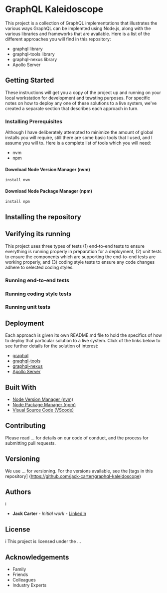 # GraphQL Kaleidoscope

This project is a collection of GraphQL implementations that illustrates the various ways GraphQL can be implemted using Node.js, along with the various libraries and frameworks that are available. Here is a list of the different approaches you will find in this repository:

* graphql library
* graphql-tools library
* graphql-nexus library
* Apollo Server

## Getting Started

These instructions will get you a copy of the project up and running on your local workstation for development and tewsting purposes. For specific notes on how to deploy any one of these solutions to a live system, we've created a separate section that describes each approach in turn.

### Installing Prerequisites

Although I have deliberately attempted to minimize the amount of global installs you will require, still there are some basic tools that I used, and I assume you will to. Here is a complete list of tools which you will need:

* nvm
* npm

#### Download Node Version Manager (nvm)

```
install nvm
```

#### Download Node Package Manager (npm)

```
install npm
```

## Installing the repository

## Verifying its running

This project uses three types of tests (1) end-to-end tests to ensure everything is running properly in preparation for a deployment, (2) unit tests to ensure the components which are supporting the end-to-end tests are working properly, and (3) coding style tests to ensure any code changes adhere to selected coding styles.

### Running end-to-end tests

### Running coding style tests

### Running unit tests

## Deployment

Each approach is given its own README.md file to hold the specifics of how to deploy that particular solution to a live system. Click of the links below to see further details for the solution of interest:

* [graphql](https://www.npmjs.com/package/graphql)
* [graqhql-tools](https://www.npmjs.com/package/graphql-tools)
* [graphql-nexus](https://www.npmjs.com/package/graphql-nexus)
* [Apollo Server](https://www.npmjs.com/package/apollo-server)

## Built With

* [Node Version Manager (nvm)](https://github.com/nvm-sh/nvm)
* [Node Package Manager (npm)](https://www.npmjs.com/get-npm)
* [Visual Source Code (VScode)](https://code.visualstudio.com/download)

## Contributing

Please read ... for details on our code of conduct, and the process for submitting pull requests.

## Versioning

We use ... for versioning. For the versions available, see the [tags in this repository] {https://github.com/jack-carter/graphql-kaleidoscope)

## Authors
i
* **Jack Carter** - *Initial work* - [LinkedIn](linkedin.com/in/thejackcarter)

## License
i
This project is licensed under the ...

## Acknowledgements

* Family
* Friends
* Colleagues
* Industry Experts
